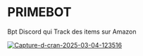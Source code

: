 # PRIMEBOT
Bpt Discord qui Track des items sur Amazon

<a href="https://ibb.co/czZ3z7b"><img src="https://i.ibb.co/dnVMnzb/Capture-d-cran-2025-03-04-123516.jpg" alt="Capture-d-cran-2025-03-04-123516" border="0"></a>
